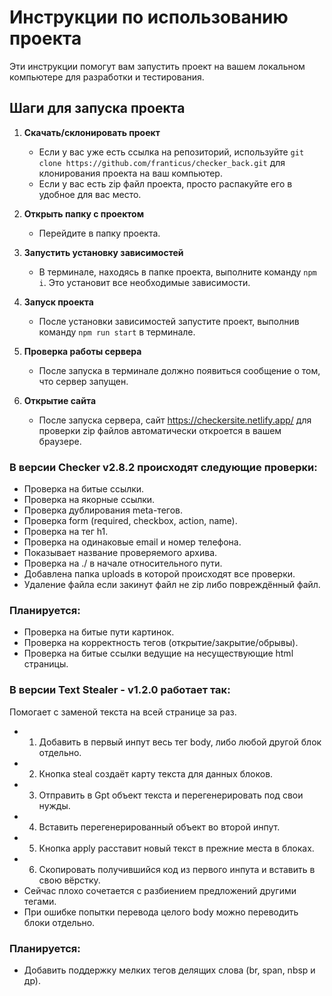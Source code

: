 # Инструкции по использованию проекта

Эти инструкции помогут вам запустить проект на вашем локальном компьютере для разработки и тестирования.

## Шаги для запуска проекта

1. **Скачать/склонировать проект**

   - Если у вас уже есть ссылка на репозиторий, используйте `git clone https://github.com/franticus/checker_back.git` для клонирования проекта на ваш компьютер.
   - Если у вас есть zip файл проекта, просто распакуйте его в удобное для вас место.

2. **Открыть папку с проектом**

   - Перейдите в папку проекта.

3. **Запустить установку зависимостей**

   - В терминале, находясь в папке проекта, выполните команду `npm i`. Это установит все необходимые зависимости.

4. **Запуск проекта**

   - После установки зависимостей запустите проект, выполнив команду `npm run start` в терминале.

5. **Проверка работы сервера**

   - После запуска в терминале должно появиться сообщение о том, что сервер запущен.

6. **Открытие сайта**
   - После запуска сервера, сайт https://checkersite.netlify.app/ для проверки zip файлов автоматически откроется в вашем браузере.

### В версии Checker v2.8.2 происходят следующие проверки:

- Проверка на битые ссылки.
- Проверка на якорные ссылки.
- Проверка дублирования meta-тегов.
- Проверка form (required, checkbox, action, name).
- Проверка на тег h1.
- Проверка на одинаковые email и номер телефона.
- Показывает название проверяемого архива.
- Проверка на ./ в начале относительного пути.
- Добавлена папка uploads в которой происходят все проверки.
- Удаление файла если закинут файл не zip либо повреждённый файл.

### Планируется:

- Проверка на битые пути картинок.
- Проверка на корректность тегов (открытие/закрытие/обрывы).
- Проверка на битые ссылки ведущие на несуществующие html страницы.

### В версии Text Stealer - v1.2.0 работает так:

Помогает с заменой текста на всей странице за раз.

- 1. Добавить в первый инпут весь тег body, либо любой другой блок отдельно.
- 2. Кнопка steal создаёт карту текста для данных блоков.
- 3. Отправить в Gpt объект текста и перегенерировать под свои нужды.
- 4. Вставить перегенерированный объект во второй инпут.
- 5. Кнопка apply расставит новый текст в прежние места в блоках.
- 6. Скопировать получившийся код из первого инпута и вставить в свою вёрстку.
- Сейчас плохо сочетается с разбиением предложений другими тегами.
- При ошибке попытки перевода целого body можно переводить блоки отдельно.

### Планируется:

- Добавить поддержку мелких тегов делящих слова (br, span, nbsp и др).
